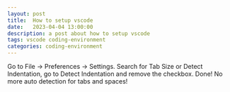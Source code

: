 ```yaml
---
layout: post
title:  How to setup vscode
date:   2023-04-04 13:00:00
description: a post about how to setup vscode
tags: vscode coding-environment
categories: coding-environment
---
```

Go to File -> Preferences -> Settings. Search for Tab Size or Detect Indentation, go to Detect Indentation and remove the checkbox. Done! No more auto detection for tabs and spaces!  